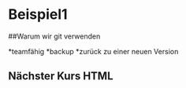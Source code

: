 # Beispiel1

##Warum wir git verwenden

*teamfähig
*backup
*zurück zu einer neuen Version

## Nächster Kurs HTML